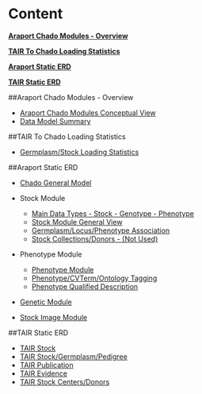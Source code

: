 # Content

 **[Araport Chado Modules - Overview](#araport-chado-modules)**
 
 **[TAIR To Chado Loading Statistics](#tair-chado-stat)**

 **[Araport Static ERD](#araport-static-erd)**
 
 **[TAIR Static ERD](#tair-static-erd)**

##<a name="araport-chado-modules"></a>Araport Chado Modules - Overview
 
* [Araport Chado Modules Conceptual View](datamodel_erd/static/araport/araport_chado_modules.png)
* [Data Model Summary](datamodel_erd/static/araport/araport_data_model_summary_erd.png)

##<a name="araport-static-erd"></a>TAIR To Chado Loading Statistics

* [Germplasm/Stock Loading Statistics](datamodel_erd/static/araport/arabidopsis_project_datatransfer_summary.png)

##<a name="araport-static-erd"></a>Araport Static ERD 

* [Chado General Model](datamodel_erd/static/araport/chado_general_model.png)

* Stock Module
	* [Main Data Types - Stock - Genotype - Phenotype](datamodel_erd/static/araport/main_data_types.png)
	* [Stock Module General View](datamodel_erd/static/araport/stock_general_view.png)
	* [Germplasm/Locus/Phenotype Association](datamodel_erd/static/araport/germplasm_locus_phenotype.png)
	* [Stock Collections/Donors - (Not Used)](datamodel_erd/static/araport/stock_collections_donors.jpg)
* Phenotype Module
	* [Phenotype Module](datamodel_erd/static/araport/phenotype_datamodel.png)
	* [Phenotype/CVTerm/Ontology Tagging](datamodel_erd/static/araport/phenotype_cvterm_ontology_tagging.jpg)
	* [Phenotype Qualified Description](datamodel_erd/static/araport/phenotype_qualified_description.jpg)

	
* [Genetic Module](datamodel_erd/static/araport/genetic_module.jpg)

* [Stock Image Module](datamodel_erd/static/araport/stock_image.jpg)

##<a name="tair-static-erd"></a>TAIR Static ERD 

* [TAIR Stock](datamodel_erd/static/tair/tair_stock_general_view.jpg)
* [TAIR Stock/Germplasm/Pedigree](datamodel_erd/static/tair/germlasm_stock_association.jpg)
* [TAIR Publication](datamodel_erd/static/tair/tair_publications.jpg)
* [TAIR Evidence](datamodel_erd/static/tair/tair_evidence.jpg)
* [TAIR Stock Centers/Donors](datamodel_erd/static/tair/stock_centers_donor_association.jpg)

